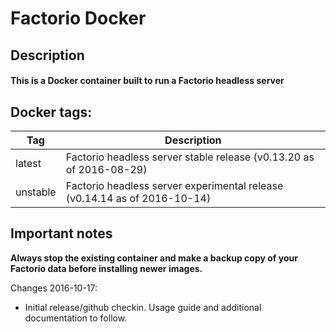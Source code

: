 # Factorio Docker

## Description

#### This is a Docker container built to run a Factorio headless server

## Docker tags:
| Tag | Description |
| --- | --- |
| latest | Factorio headless server stable release (v0.13.20 as of 2016-08-29) |
| unstable | Factorio headless server experimental release (v0.14.14 as of 2016-10-14) |

## Important notes

**Always stop the existing container and make a backup copy of your Factorio data before installing newer images.**

Changes 2016-10-17:
* Initial release/github checkin. Usage guide and additional documentation to follow.
